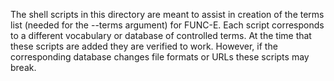 The shell scripts in this directory are meant to assist in creation of the terms list (needed for the --terms argument) for FUNC-E. Each script corresponds to a different vocabulary or database of controlled terms.  At the time that these scripts are added they are verified to work.  However, if the corresponding database changes file formats or URLs these scripts may break.
